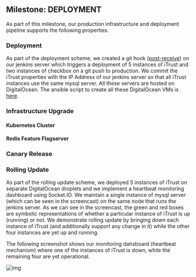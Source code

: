 ## Milestone: DEPLOYMENT
As part of this milestone, our production infrastructure and deployment pipeline supports the following properties.
### Deployment
As part of the deployment scheme, we created a git hook ([post-receive](https://github.ncsu.edu/rshah8/DevOps-Project/raw/m3/roles/iTrust_build/templates/pre-push.j2)) on our jenkins server which triggers a deployment of 5 instances of iTrust and two instances of checkbox on a git push to production. We commit the iTrust properties with the IP Address of our jenkins server so that all iTrust instances use the same mysql server. All these servers are hosted on DigitalOcean. The ansible script to create all these DigitalOcean VMs is [here](https://github.ncsu.edu/rshah8/DevOps-Project/raw/m3/roles/createVM/tasks/main.yml). 



### Infrastructure Upgrade

#### Kubernetes Cluster

#### Redis Feature Flagserver
### Canary Release
### Rolling Update
As part of the rolling update scheme, we deployed 5 instances of iTrust on separate DigitalOcean droplets and we implement a heartbeat monitoring dashboard using Socket.IO. We maintain a single instance of mysql server (which can be seen in the screencast) on the same node that runs the jenkins server. As we can see in the screencast, the green and red boxes are symbolic representations of whether a particular instance of iTrust is up (running) or not. We demonstrate rolling update by bringing down each instance of iTrust (and additionally support any change in it) while the other four instances are yet up and running.

The following screenshot shows our monitoring dahsboard (heartbeat mechanism) where one of the instances of iTrust is down, while the remaining four are yet operational.

![img](https://github.ncsu.edu/rshah8/DevOps-Project/raw/m3/content/Monitoring_Screenshot.png)
